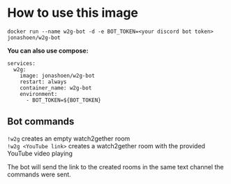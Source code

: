 # How to use this image
`docker run --name w2g-bot -d -e BOT_TOKEN=<your discord bot token> jonashoen/w2g-bot`

**You can also use compose:**

```
services:
  w2g:
    image: jonashoen/w2g-bot
    restart: always
    container_name: w2g-bot
    environment:
      - BOT_TOKEN=${BOT_TOKEN}
```

## Bot commands
`!w2g` creates an empty watch2gether room  
`!w2g <YouTube link>` creates a watch2gether room with the provided YouTube video playing

The bot will send the link to the created rooms in the same text channel the commands were sent.
